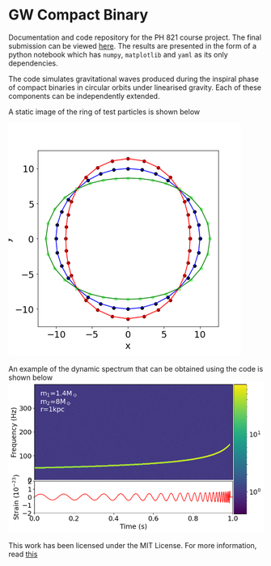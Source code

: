 # GW Compact Binary

Documentation and code repository for the PH 821 course project. The final submission can be viewed [here](gwsignal.ipynb). The results are presented in the form of a python notebook which has `numpy`, `matplotlib` and `yaml` as its only dependencies. 

The code simulates gravitational waves produced during the inspiral phase of compact binaries in circular orbits under linearised gravity. Each of these components can be independently extended. 

A static image of the ring of test particles is shown below

![img](ringparticles.png)

An example of the dynamic spectrum that can be obtained using the code is shown below
![img](dynamicspectrum.png)

This work has been licensed under the MIT License. For more information, read [this](LICENSE)
